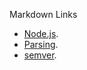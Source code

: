 Markdown Links

- [Node.js](https://nodejs.org/es/).
- [Parsing](https://en.wikipedia.org/wiki/Parsing).
- [semver](https://semver.org/).
